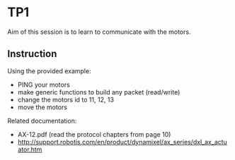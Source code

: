 # TP1

Aim of this session is to learn to communicate with the motors.

## Instruction

Using the provided example:
- PING your motors
- make generic functions to build any packet (read/write)
- change the motors id to 11, 12, 13
- move the motors

Related documentation:

- AX-12.pdf (read the protocol chapters from page 10)
- http://support.robotis.com/en/product/dynamixel/ax_series/dxl_ax_actuator.htm
